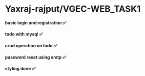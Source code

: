 # Yaxraj-rajput/VGEC-WEB_TASK1
 
#### basic login and registration ✅
#### todo with mysql ✅
#### crud operation on todo ✅
#### password reset using smtp ✅ 
#### styling done ✅ 
